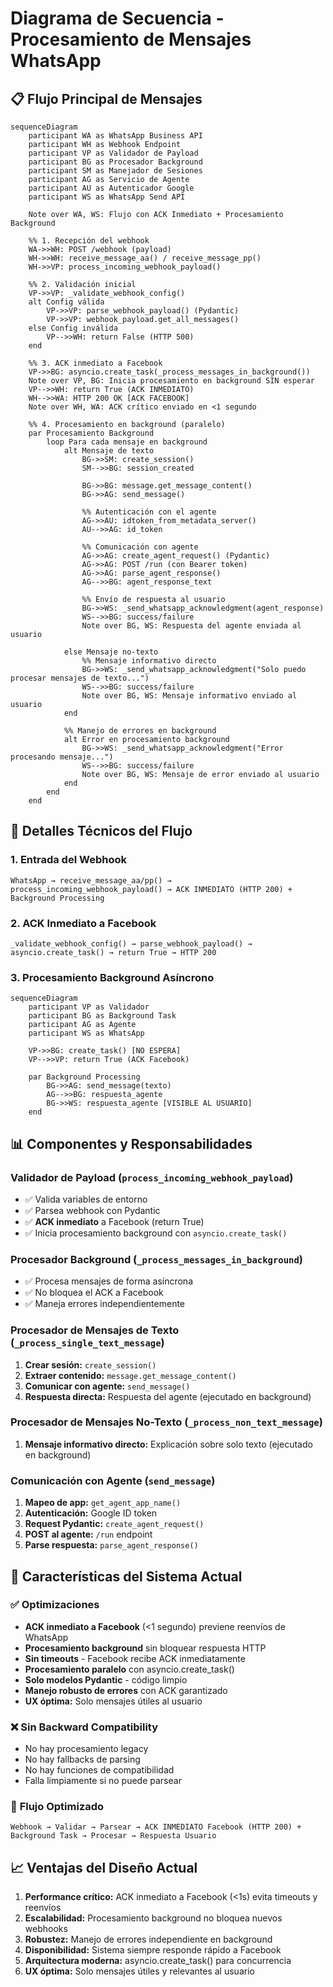 # Diagrama de Secuencia - Procesamiento de Mensajes WhatsApp

## 📋 Flujo Principal de Mensajes

```mermaid
sequenceDiagram
    participant WA as WhatsApp Business API
    participant WH as Webhook Endpoint
    participant VP as Validador de Payload
    participant BG as Procesador Background
    participant SM as Manejador de Sesiones
    participant AG as Servicio de Agente
    participant AU as Autenticador Google
    participant WS as WhatsApp Send API

    Note over WA, WS: Flujo con ACK Inmediato + Procesamiento Background

    %% 1. Recepción del webhook
    WA->>WH: POST /webhook (payload)
    WH->>WH: receive_message_aa() / receive_message_pp()
    WH->>VP: process_incoming_webhook_payload()

    %% 2. Validación inicial
    VP->>VP: _validate_webhook_config()
    alt Config válida
        VP->>VP: parse_webhook_payload() (Pydantic)
        VP->>VP: webhook_payload.get_all_messages()
    else Config inválida
        VP-->>WH: return False (HTTP 500)
    end

    %% 3. ACK inmediato a Facebook
    VP->>BG: asyncio.create_task(_process_messages_in_background())
    Note over VP, BG: Inicia procesamiento en background SIN esperar
    VP-->>WH: return True (ACK INMEDIATO)
    WH-->>WA: HTTP 200 OK [ACK FACEBOOK]
    Note over WH, WA: ACK crítico enviado en <1 segundo

    %% 4. Procesamiento en background (paralelo)
    par Procesamiento Background
        loop Para cada mensaje en background
            alt Mensaje de texto
                BG->>SM: create_session()
                SM-->>BG: session_created
                
                BG->>BG: message.get_message_content()
                BG->>AG: send_message()
                
                %% Autenticación con el agente
                AG->>AU: idtoken_from_metadata_server()
                AU-->>AG: id_token
                
                %% Comunicación con agente
                AG->>AG: create_agent_request() (Pydantic)
                AG->>AG: POST /run (con Bearer token)
                AG->>AG: parse_agent_response()
                AG-->>BG: agent_response_text
                
                %% Envío de respuesta al usuario
                BG->>WS: _send_whatsapp_acknowledgment(agent_response)
                WS-->>BG: success/failure
                Note over BG, WS: Respuesta del agente enviada al usuario
                
            else Mensaje no-texto
                %% Mensaje informativo directo
                BG->>WS: _send_whatsapp_acknowledgment("Solo puedo procesar mensajes de texto...")
                WS-->>BG: success/failure
                Note over BG, WS: Mensaje informativo enviado al usuario
            end
            
            %% Manejo de errores en background
            alt Error en procesamiento background
                BG->>WS: _send_whatsapp_acknowledgment("Error procesando mensaje...")
                WS-->>BG: success/failure
                Note over BG, WS: Mensaje de error enviado al usuario
            end
        end
    end
```

## 🔧 Detalles Técnicos del Flujo

### 1. **Entrada del Webhook**
```
WhatsApp → receive_message_aa/pp() → process_incoming_webhook_payload() → ACK INMEDIATO (HTTP 200) + Background Processing
```

### 2. **ACK Inmediato a Facebook**
```
_validate_webhook_config() → parse_webhook_payload() → asyncio.create_task() → return True → HTTP 200
```

### 3. **Procesamiento Background Asíncrono**
```mermaid
sequenceDiagram
    participant VP as Validador
    participant BG as Background Task
    participant AG as Agente
    participant WS as WhatsApp

    VP->>BG: create_task() [NO ESPERA]
    VP-->>VP: return True (ACK Facebook)
    
    par Background Processing
        BG->>AG: send_message(texto)
        AG-->>BG: respuesta_agente
        BG->>WS: respuesta_agente [VISIBLE AL USUARIO]
    end
```

## 📊 Componentes y Responsabilidades

### **Validador de Payload** (`process_incoming_webhook_payload`)
- ✅ Valida variables de entorno
- ✅ Parsea webhook con Pydantic
- ✅ **ACK inmediato** a Facebook (return True)
- ✅ Inicia procesamiento background con `asyncio.create_task()`

### **Procesador Background** (`_process_messages_in_background`)
- ✅ Procesa mensajes de forma asíncrona
- ✅ No bloquea el ACK a Facebook
- ✅ Maneja errores independientemente

### **Procesador de Mensajes de Texto** (`_process_single_text_message`)
1. **Crear sesión:** `create_session()`
2. **Extraer contenido:** `message.get_message_content()`
3. **Comunicar con agente:** `send_message()`
4. **Respuesta directa:** Respuesta del agente (ejecutado en background)

### **Procesador de Mensajes No-Texto** (`_process_non_text_message`)
1. **Mensaje informativo directo:** Explicación sobre solo texto (ejecutado en background)

### **Comunicación con Agente** (`send_message`)
1. **Mapeo de app:** `get_agent_app_name()`
2. **Autenticación:** Google ID token
3. **Request Pydantic:** `create_agent_request()`
4. **POST al agente:** `/run` endpoint
5. **Parse respuesta:** `parse_agent_response()`

## 🚀 Características del Sistema Actual

### ✅ **Optimizaciones**
- **ACK inmediato a Facebook** (<1 segundo) previene reenvíos de WhatsApp
- **Procesamiento background** sin bloquear respuesta HTTP
- **Sin timeouts** - Facebook recibe ACK inmediatamente
- **Procesamiento paralelo** con asyncio.create_task()
- **Solo modelos Pydantic** - código limpio
- **Manejo robusto de errores** con ACK garantizado
- **UX óptima:** Solo mensajes útiles al usuario

### ❌ **Sin Backward Compatibility**
- No hay procesamiento legacy
- No hay fallbacks de parsing
- No hay funciones de compatibilidad
- Falla limpiamente si no puede parsear

### 🔄 **Flujo Optimizado**
```
Webhook → Validar → Parsear → ACK INMEDIATO Facebook (HTTP 200) + Background Task → Procesar → Respuesta Usuario
```

## 📈 **Ventajas del Diseño Actual**

1. **Performance crítico:** ACK inmediato a Facebook (<1s) evita timeouts y reenvíos
2. **Escalabilidad:** Procesamiento background no bloquea nuevos webhooks
3. **Robustez:** Manejo de errores independiente en background
4. **Disponibilidad:** Sistema siempre responde rápido a Facebook
5. **Arquitectura moderna:** asyncio.create_task() para concurrencia
6. **UX óptima:** Solo mensajes útiles y relevantes al usuario
